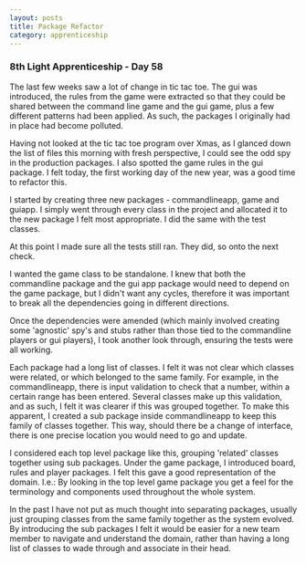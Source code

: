 ```yaml
---
layout: posts
title: Package Refactor
category: apprenticeship
---
```


### 8th Light Apprenticeship - Day 58

The last few weeks saw a lot of change in tic tac toe. The gui was introduced, the rules from the game were extracted so that they could be shared between the command line game and the gui game, plus a few different patterns had been applied. As such, the packages I originally had in place had become polluted.

<!--break--> 

Having not looked at the tic tac toe program over Xmas, as I glanced down the list of files this morning with fresh perspective, I could see the odd spy in the production packages. I also spotted the game rules in the gui package. I felt today, the first working day of the new year, was a good time to refactor this.

I started by creating three new packages - commandlineapp, game and guiapp. I simply went through every class in the project and allocated it to the new package I felt most appropriate. I did the same with the test classes.

At this point I made sure all the tests still ran. They did, so onto the next check.

I wanted the game class to be standalone. I knew that both the commandline package and the gui app package would need to depend on the game package, but I didn't want any cycles, therefore it was important to break all the dependencies going in different directions.

Once the dependencies were amended (which mainly involved creating some 'agnostic' spy's and stubs rather than those tied to the commandline players or gui players), I took another look through, ensuring the tests were all working.  

Each package had a long list of classes. I felt it was not clear which classes were related, or which belonged to the same family. For example, in the commandlineapp, there is input validation to check that a number, within a certain range has been entered. Several classes make up this validation, and as such, I felt it was clearer if this was grouped together. To make this apparent, I created a  sub package inside commandlineapp to keep this family of classes together. This way, should there be a change of interface, there is one precise location you would need to go and update.

I considered each top level package like this, grouping 'related' classes together using sub packages. Under the game package, I introduced board, rules and player packages. I felt this gave a good representation of the domain. I.e.: By looking in the top level game package you get a feel for the terminology and components used throughout the whole system.

In the past I have not put as much thought into separating packages, usually just grouping classes from the same family together as the system evolved. By introducing the sub packages I felt it would be easier for a new team member to navigate and understand the domain, rather than having a long list of classes to wade through and associate in their head.

